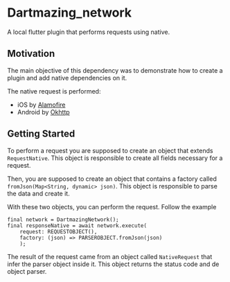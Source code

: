 # Dartmazing_network

A local flutter plugin that performs requests using native.

## Motivation
The main objective of this dependency was to demonstrate how to create a plugin and add native dependencies on it.

The native request is performed: 
* iOS by [Alamofire](https://github.com/Alamofire/Alamofire)
* Android by [Okhttp](https://github.com/square/okhttp)

## Getting Started

To perform a request you are supposed to create an object that extends `RequestNative`.
This object is responsible to create all fields necessary for a request.

Then, you are supposed to create an object that contains a factory called `fromJson(Map<String, dynamic> json)`. This object is responsible to parse the data and create it.

With these two objects, you can perform the request. Follow the example

```
final network = DartmazingNetwork();
final responseNative = await network.execute(
    request: REQUESTOBJECT(),  
    factory: (json) => PARSEROBJECT.fromJson(json)
    );
```

The result of the request came from an object called `NativeRequest` that infer the parser object inside it. This object returns the status code and de object parser.

